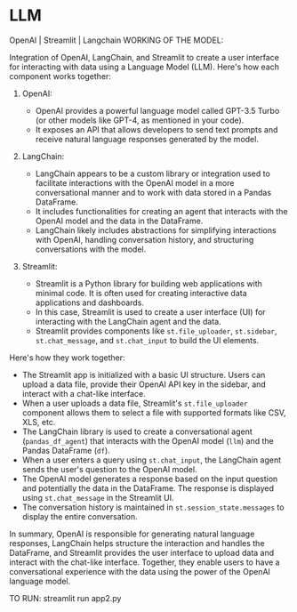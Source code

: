 # LLM
OpenAI | Streamlit | Langchain 
WORKING OF THE MODEL:

Integration of OpenAI, LangChain, and Streamlit to create a user interface for interacting with data using a Language Model (LLM). Here's how each component works together:

1. OpenAI:
   - OpenAI provides a powerful language model called GPT-3.5 Turbo (or other models like GPT-4, as mentioned in your code).
   - It exposes an API that allows developers to send text prompts and receive natural language responses generated by the model.

2. LangChain:
   - LangChain appears to be a custom library or integration used to facilitate interactions with the OpenAI model in a more conversational manner and to work with data stored in a Pandas DataFrame.
   - It includes functionalities for creating an agent that interacts with the OpenAI model and the data in the DataFrame.
   - LangChain likely includes abstractions for simplifying interactions with OpenAI, handling conversation history, and structuring conversations with the model.

3. Streamlit:
   - Streamlit is a Python library for building web applications with minimal code. It is often used for creating interactive data applications and dashboards.
   - In this case, Streamlit is used to create a user interface (UI) for interacting with the LangChain agent and the data.
   - Streamlit provides components like `st.file_uploader`, `st.sidebar`, `st.chat_message`, and `st.chat_input` to build the UI elements.

Here's how they work together:

- The Streamlit app is initialized with a basic UI structure. Users can upload a data file, provide their OpenAI API key in the sidebar, and interact with a chat-like interface.
- When a user uploads a data file, Streamlit's `st.file_uploader` component allows them to select a file with supported formats like CSV, XLS, etc.
- The LangChain library is used to create a conversational agent (`pandas_df_agent`) that interacts with the OpenAI model (`llm`) and the Pandas DataFrame (`df`).
- When a user enters a query using `st.chat_input`, the LangChain agent sends the user's question to the OpenAI model.
- The OpenAI model generates a response based on the input question and potentially the data in the DataFrame. The response is displayed using `st.chat_message` in the Streamlit UI.
- The conversation history is maintained in `st.session_state.messages` to display the entire conversation.

In summary, OpenAI is responsible for generating natural language responses, LangChain helps structure the interaction and handles the DataFrame, and Streamlit provides the user interface to upload data and interact with the chat-like interface. Together, they enable users to have a conversational experience with the data using the power of the OpenAI language model.

TO RUN: streamlit run app2.py
